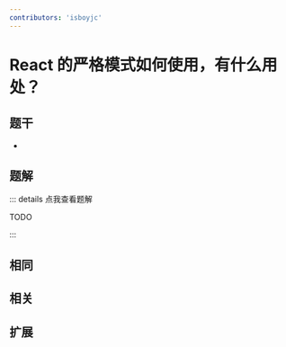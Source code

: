 ```yaml
---
contributors: 'isboyjc'
---
```


# React 的严格模式如何使用，有什么用处？


## 题干

- 



## 题解

::: details 点我查看题解

  TODO

:::



## 相同


## 相关


## 扩展

